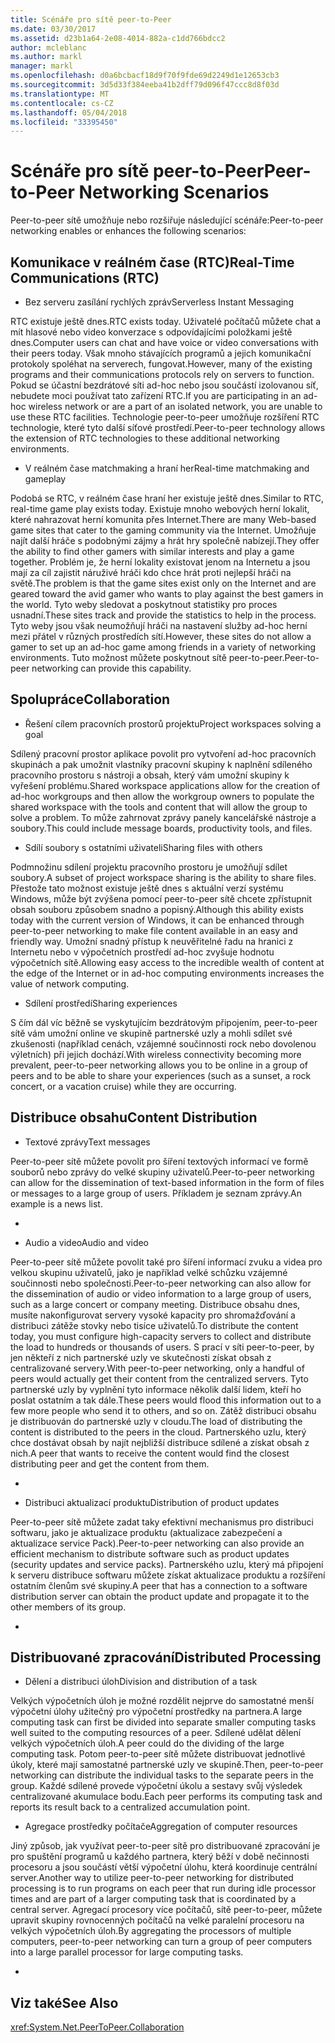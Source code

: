 ```yaml
---
title: Scénáře pro sítě peer-to-Peer
ms.date: 03/30/2017
ms.assetid: d23b1a64-2e08-4014-882a-c1dd766bdcc2
author: mcleblanc
ms.author: markl
manager: markl
ms.openlocfilehash: d0a6bcbacf18d9f70f9fde69d2249d1e12653cb3
ms.sourcegitcommit: 3d5d33f384eeba41b2dff79d096f47ccc8d8f03d
ms.translationtype: MT
ms.contentlocale: cs-CZ
ms.lasthandoff: 05/04/2018
ms.locfileid: "33395450"
---
```

# <a name="peer-to-peer-networking-scenarios"></a><span data-ttu-id="4fd15-102">Scénáře pro sítě peer-to-Peer</span><span class="sxs-lookup"><span data-stu-id="4fd15-102">Peer-to-Peer Networking Scenarios</span></span>
<span data-ttu-id="4fd15-103">Peer-to-peer sítě umožňuje nebo rozšiřuje následující scénáře:</span><span class="sxs-lookup"><span data-stu-id="4fd15-103">Peer-to-peer networking enables or enhances the following scenarios:</span></span>  
  
## <a name="real-time-communications-rtc"></a><span data-ttu-id="4fd15-104">Komunikace v reálném čase (RTC)</span><span class="sxs-lookup"><span data-stu-id="4fd15-104">Real-Time Communications (RTC)</span></span>  
  
-   <span data-ttu-id="4fd15-105">Bez serveru zasílání rychlých zpráv</span><span class="sxs-lookup"><span data-stu-id="4fd15-105">Serverless Instant Messaging</span></span>  
  
 <span data-ttu-id="4fd15-106">RTC existuje ještě dnes.</span><span class="sxs-lookup"><span data-stu-id="4fd15-106">RTC exists today.</span></span> <span data-ttu-id="4fd15-107">Uživatelé počítačů můžete chat a mít hlasové nebo video konverzace s odpovídajícími položkami ještě dnes.</span><span class="sxs-lookup"><span data-stu-id="4fd15-107">Computer users can chat and have voice or video conversations with their peers today.</span></span> <span data-ttu-id="4fd15-108">Však mnoho stávajících programů a jejich komunikační protokoly spoléhat na serverech, fungovat.</span><span class="sxs-lookup"><span data-stu-id="4fd15-108">However, many of the existing programs and their communications protocols rely on servers to function.</span></span> <span data-ttu-id="4fd15-109">Pokud se účastní bezdrátové síti ad-hoc nebo jsou součástí izolovanou síť, nebudete moci používat tato zařízení RTC.</span><span class="sxs-lookup"><span data-stu-id="4fd15-109">If you are participating in an ad-hoc wireless network or are a part of an isolated network, you are unable to use these RTC facilities.</span></span> <span data-ttu-id="4fd15-110">Technologie peer-to-peer umožňuje rozšíření RTC technologie, které tyto další síťové prostředí.</span><span class="sxs-lookup"><span data-stu-id="4fd15-110">Peer-to-peer technology allows the extension of RTC technologies to these additional networking environments.</span></span>  
  
-   <span data-ttu-id="4fd15-111">V reálném čase matchmaking a hraní her</span><span class="sxs-lookup"><span data-stu-id="4fd15-111">Real-time matchmaking and gameplay</span></span>  
  
 <span data-ttu-id="4fd15-112">Podobá se RTC, v reálném čase hraní her existuje ještě dnes.</span><span class="sxs-lookup"><span data-stu-id="4fd15-112">Similar to RTC, real-time game play exists today.</span></span> <span data-ttu-id="4fd15-113">Existuje mnoho webových herní lokalit, které nahrazovat herní komunita přes Internet.</span><span class="sxs-lookup"><span data-stu-id="4fd15-113">There are many Web-based game sites that cater to the gaming community via the Internet.</span></span> <span data-ttu-id="4fd15-114">Umožňuje najít další hráče s podobnými zájmy a hrát hry společně nabízejí.</span><span class="sxs-lookup"><span data-stu-id="4fd15-114">They offer the ability to find other gamers with similar interests and play a game together.</span></span> <span data-ttu-id="4fd15-115">Problém je, že herní lokality existovat jenom na Internetu a jsou mají za cíl zajistit náruživé hráči kdo chce hrát proti nejlepší hráči na světě.</span><span class="sxs-lookup"><span data-stu-id="4fd15-115">The problem is that the game sites exist only on the Internet and are geared toward the avid gamer who wants to play against the best gamers in the world.</span></span> <span data-ttu-id="4fd15-116">Tyto weby sledovat a poskytnout statistiky pro proces usnadní.</span><span class="sxs-lookup"><span data-stu-id="4fd15-116">These sites track and provide the statistics to help in the process.</span></span> <span data-ttu-id="4fd15-117">Tyto weby jsou však neumožňují hráči na nastavení služby ad-hoc herní mezi přátel v různých prostředích sítí.</span><span class="sxs-lookup"><span data-stu-id="4fd15-117">However, these sites do not allow a gamer to set up an ad-hoc game among friends in a variety of networking environments.</span></span> <span data-ttu-id="4fd15-118">Tuto možnost můžete poskytnout sítě peer-to-peer.</span><span class="sxs-lookup"><span data-stu-id="4fd15-118">Peer-to-peer networking can provide this capability.</span></span>  
  
## <a name="collaboration"></a><span data-ttu-id="4fd15-119">Spolupráce</span><span class="sxs-lookup"><span data-stu-id="4fd15-119">Collaboration</span></span>  
  
-   <span data-ttu-id="4fd15-120">Řešení cílem pracovních prostorů projektu</span><span class="sxs-lookup"><span data-stu-id="4fd15-120">Project workspaces solving a goal</span></span>  
  
 <span data-ttu-id="4fd15-121">Sdílený pracovní prostor aplikace povolit pro vytvoření ad-hoc pracovních skupinách a pak umožnit vlastníky pracovní skupiny k naplnění sdíleného pracovního prostoru s nástroji a obsah, který vám umožní skupiny k vyřešení problému.</span><span class="sxs-lookup"><span data-stu-id="4fd15-121">Shared workspace applications allow for the creation of ad-hoc workgroups and then allow the workgroup owners to populate the shared workspace with the tools and content that will allow the group to solve a problem.</span></span> <span data-ttu-id="4fd15-122">To může zahrnovat zprávy panely kancelářské nástroje a soubory.</span><span class="sxs-lookup"><span data-stu-id="4fd15-122">This could include message boards, productivity tools, and files.</span></span>  
  
-   <span data-ttu-id="4fd15-123">Sdílí soubory s ostatními uživateli</span><span class="sxs-lookup"><span data-stu-id="4fd15-123">Sharing files with others</span></span>  
  
 <span data-ttu-id="4fd15-124">Podmnožinu sdílení projektu pracovního prostoru je umožňují sdílet soubory.</span><span class="sxs-lookup"><span data-stu-id="4fd15-124">A subset of project workspace sharing is the ability to share files.</span></span> <span data-ttu-id="4fd15-125">Přestože tato možnost existuje ještě dnes s aktuální verzí systému Windows, může být zvýšena pomocí peer-to-peer sítě chcete zpřístupnit obsah souboru způsobem snadno a popisný.</span><span class="sxs-lookup"><span data-stu-id="4fd15-125">Although this ability exists today with the current version of Windows, it can be enhanced through peer-to-peer networking to make file content available in an easy and friendly way.</span></span> <span data-ttu-id="4fd15-126">Umožní snadný přístup k neuvěřitelné řadu na hranici z Internetu nebo v výpočetních prostředí ad-hoc zvyšuje hodnotu výpočetních sítě.</span><span class="sxs-lookup"><span data-stu-id="4fd15-126">Allowing easy access to the incredible wealth of content at the edge of the Internet or in ad-hoc computing environments increases the value of network computing.</span></span>  
  
-   <span data-ttu-id="4fd15-127">Sdílení prostředí</span><span class="sxs-lookup"><span data-stu-id="4fd15-127">Sharing experiences</span></span>  
  
 <span data-ttu-id="4fd15-128">S čím dál víc běžně se vyskytujícím bezdrátovým připojením, peer-to-peer sítě vám umožní online ve skupině partnerské uzly a mohli sdílet své zkušenosti (například cenách, vzájemné součinnosti rock nebo dovolenou výletních) při jejich dochází.</span><span class="sxs-lookup"><span data-stu-id="4fd15-128">With wireless connectivity becoming more prevalent, peer-to-peer networking allows you to be online in a group of peers and to be able to share your experiences (such as a sunset, a rock concert, or a vacation cruise) while they are occurring.</span></span>  
  
## <a name="content-distribution"></a><span data-ttu-id="4fd15-129">Distribuce obsahu</span><span class="sxs-lookup"><span data-stu-id="4fd15-129">Content Distribution</span></span>  
  
-   <span data-ttu-id="4fd15-130">Textové zprávy</span><span class="sxs-lookup"><span data-stu-id="4fd15-130">Text messages</span></span>  
  
 <span data-ttu-id="4fd15-131">Peer-to-peer sítě můžete povolit pro šíření textových informací ve formě souborů nebo zprávy do velké skupiny uživatelů.</span><span class="sxs-lookup"><span data-stu-id="4fd15-131">Peer-to-peer networking can allow for the dissemination of text-based information in the form of files or messages to a large group of users.</span></span> <span data-ttu-id="4fd15-132">Příkladem je seznam zprávy.</span><span class="sxs-lookup"><span data-stu-id="4fd15-132">An example is a news list.</span></span>  
  
-  
  
-   <span data-ttu-id="4fd15-133">Audio a video</span><span class="sxs-lookup"><span data-stu-id="4fd15-133">Audio and video</span></span>  
  
 <span data-ttu-id="4fd15-134">Peer-to-peer sítě můžete povolit také pro šíření informací zvuku a videa pro velkou skupinu uživatelů, jako je například velké schůzku vzájemné součinnosti nebo společnosti.</span><span class="sxs-lookup"><span data-stu-id="4fd15-134">Peer-to-peer networking can also allow for the dissemination of audio or video information to a large group of users, such as a large concert or company meeting.</span></span> <span data-ttu-id="4fd15-135">Distribuce obsahu dnes, musíte nakonfigurovat servery vysoké kapacity pro shromažďování a distribuci zátěže stovky nebo tisíce uživatelů.</span><span class="sxs-lookup"><span data-stu-id="4fd15-135">To distribute the content today, you must configure high-capacity servers to collect and distribute the load to hundreds or thousands of users.</span></span> <span data-ttu-id="4fd15-136">S prací v síti peer-to-peer, by jen někteří z nich partnerské uzly ve skutečnosti získat obsah z centralizované servery.</span><span class="sxs-lookup"><span data-stu-id="4fd15-136">With peer-to-peer networking, only a handful of peers would actually get their content from the centralized servers.</span></span> <span data-ttu-id="4fd15-137">Tyto partnerské uzly by vyplnění tyto informace několik další lidem, kteří ho poslat ostatním a tak dále.</span><span class="sxs-lookup"><span data-stu-id="4fd15-137">These peers would flood this information out to a few more people who send it to others, and so on.</span></span> <span data-ttu-id="4fd15-138">Zátěž distribuci obsahu je distribuován do partnerské uzly v cloudu.</span><span class="sxs-lookup"><span data-stu-id="4fd15-138">The load of distributing the content is distributed to the peers in the cloud.</span></span> <span data-ttu-id="4fd15-139">Partnerského uzlu, který chce dostávat obsah by najít nejbližší distribuce sdílené a získat obsah z nich.</span><span class="sxs-lookup"><span data-stu-id="4fd15-139">A peer that wants to receive the content would find the closest distributing peer and get the content from them.</span></span>  
  
-  
  
-   <span data-ttu-id="4fd15-140">Distribuci aktualizací produktu</span><span class="sxs-lookup"><span data-stu-id="4fd15-140">Distribution of product updates</span></span>  
  
 <span data-ttu-id="4fd15-141">Peer-to-peer sítě můžete zadat taky efektivní mechanismus pro distribuci softwaru, jako je aktualizace produktu (aktualizace zabezpečení a aktualizace service Pack).</span><span class="sxs-lookup"><span data-stu-id="4fd15-141">Peer-to-peer networking can also provide an efficient mechanism to distribute software such as product updates (security updates and service packs).</span></span> <span data-ttu-id="4fd15-142">Partnerského uzlu, který má připojení k serveru distribuce softwaru můžete získat aktualizace produktu a rozšíření ostatním členům své skupiny.</span><span class="sxs-lookup"><span data-stu-id="4fd15-142">A peer that has a connection to a software distribution server can obtain the product update and propagate it to the other members of its group.</span></span>  
  
-  
  
## <a name="distributed-processing"></a><span data-ttu-id="4fd15-143">Distribuované zpracování</span><span class="sxs-lookup"><span data-stu-id="4fd15-143">Distributed Processing</span></span>  
  
-   <span data-ttu-id="4fd15-144">Dělení a distribuci úloh</span><span class="sxs-lookup"><span data-stu-id="4fd15-144">Division and distribution of a task</span></span>  
  
 <span data-ttu-id="4fd15-145">Velkých výpočetních úloh je možné rozdělit nejprve do samostatné menší výpočetní úlohy užitečný pro výpočetní prostředky na partnera.</span><span class="sxs-lookup"><span data-stu-id="4fd15-145">A large computing task can first be divided into separate smaller computing tasks well suited to the computing resources of a peer.</span></span> <span data-ttu-id="4fd15-146">Sdílené udělat dělení velkých výpočetních úloh.</span><span class="sxs-lookup"><span data-stu-id="4fd15-146">A peer could do the dividing of the large computing task.</span></span> <span data-ttu-id="4fd15-147">Potom peer-to-peer sítě můžete distribuovat jednotlivé úkoly, které mají samostatné partnerské uzly ve skupině.</span><span class="sxs-lookup"><span data-stu-id="4fd15-147">Then, peer-to-peer networking can distribute the individual tasks to the separate peers in the group.</span></span> <span data-ttu-id="4fd15-148">Každé sdílené provede výpočetní úkolu a sestavy svůj výsledek centralizované akumulace bodu.</span><span class="sxs-lookup"><span data-stu-id="4fd15-148">Each peer performs its computing task and reports its result back to a centralized accumulation point.</span></span>  
  
-   <span data-ttu-id="4fd15-149">Agregace prostředky počítače</span><span class="sxs-lookup"><span data-stu-id="4fd15-149">Aggregation of computer resources</span></span>  
  
 <span data-ttu-id="4fd15-150">Jiný způsob, jak využívat peer-to-peer sítě pro distribuované zpracování je pro spuštění programů u každého partnera, který běží v době nečinnosti procesoru a jsou součástí větší výpočetní úlohu, která koordinuje centrální server.</span><span class="sxs-lookup"><span data-stu-id="4fd15-150">Another way to utilize peer-to-peer networking for distributed processing is to run programs on each peer that run during idle processor times and are part of a larger computing task that is coordinated by a central server.</span></span> <span data-ttu-id="4fd15-151">Agregací procesory více počítačů, sítě peer-to-peer, můžete upravit skupiny rovnocenných počítačů na velké paralelní procesoru na velkých výpočetních úloh.</span><span class="sxs-lookup"><span data-stu-id="4fd15-151">By aggregating the processors of multiple computers, peer-to-peer networking can turn a group of peer computers into a large parallel processor for large computing tasks.</span></span>  
  
-  
  
## <a name="see-also"></a><span data-ttu-id="4fd15-152">Viz také</span><span class="sxs-lookup"><span data-stu-id="4fd15-152">See Also</span></span>  
 <xref:System.Net.PeerToPeer.Collaboration>
